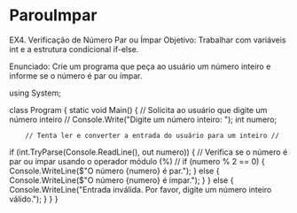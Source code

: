 # ParouImpar
EX4. Verificação de Número Par ou Ímpar
Objetivo: Trabalhar com variáveis int e a estrutura condicional if-else.

Enunciado:
Crie um programa que peça ao usuário um número inteiro e informe se o número é par ou ímpar.

using System;

class Program
{
    static void Main()
    {
        // Solicita ao usuário que digite um número inteiro //
        Console.Write("Digite um número inteiro: ");
        int numero;

        // Tenta ler e converter a entrada do usuário para um inteiro //
  if (int.TryParse(Console.ReadLine(), out numero))
        {
            // Verifica se o número é par ou ímpar usando o operador módulo (%) //
            if (numero % 2 == 0)
            {
                Console.WriteLine($"O número {numero} é par.");
            }
            else
            {
                Console.WriteLine($"O número {numero} é ímpar.");
            }
        }
        else
        {
            Console.WriteLine("Entrada inválida. Por favor, digite um número inteiro válido.");
        }
    }
}
